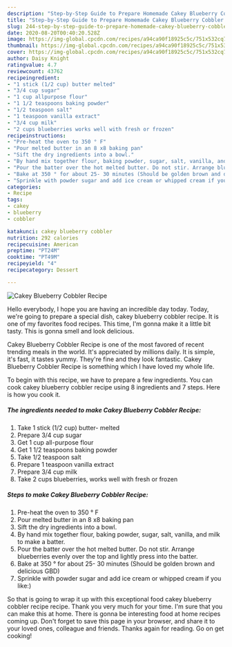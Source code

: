```yaml
---
description: "Step-by-Step Guide to Prepare Homemade Cakey Blueberry Cobbler Recipe"
title: "Step-by-Step Guide to Prepare Homemade Cakey Blueberry Cobbler Recipe"
slug: 244-step-by-step-guide-to-prepare-homemade-cakey-blueberry-cobbler-recipe
date: 2020-08-20T00:40:20.528Z
image: https://img-global.cpcdn.com/recipes/a94ca90f18925c5c/751x532cq70/cakey-blueberry-cobbler-recipe-recipe-main-photo.jpg
thumbnail: https://img-global.cpcdn.com/recipes/a94ca90f18925c5c/751x532cq70/cakey-blueberry-cobbler-recipe-recipe-main-photo.jpg
cover: https://img-global.cpcdn.com/recipes/a94ca90f18925c5c/751x532cq70/cakey-blueberry-cobbler-recipe-recipe-main-photo.jpg
author: Daisy Knight
ratingvalue: 4.7
reviewcount: 43762
recipeingredient:
- "1 stick (1/2 cup) butter melted"
- "3/4 cup sugar"
- "1 cup allpurpose flour"
- "1 1/2 teaspoons baking powder"
- "1/2 teaspoon salt"
- "1 teaspoon vanilla extract"
- "3/4 cup milk"
- "2 cups blueberries works well with fresh or frozen"
recipeinstructions:
- "Pre-heat the oven to 350 ° F"
- "Pour melted butter in an 8 x8 baking pan"
- "Sift the dry ingredients into a bowl."
- "By hand mix together flour, baking powder, sugar, salt, vanilla, and milk to make a batter."
- "Pour the batter over the hot melted butter. Do not stir. Arrange blueberries evenly over the top and lightly press into the batter."
- "Bake at 350 ° for about 25- 30 minutes (Should be golden brown and delicious GBD)"
- "Sprinkle with powder sugar and add ice cream or whipped cream if you like:)"
categories:
- Recipe
tags:
- cakey
- blueberry
- cobbler

katakunci: cakey blueberry cobbler 
nutrition: 292 calories
recipecuisine: American
preptime: "PT24M"
cooktime: "PT49M"
recipeyield: "4"
recipecategory: Dessert

---
```



![Cakey Blueberry Cobbler Recipe](https://img-global.cpcdn.com/recipes/a94ca90f18925c5c/751x532cq70/cakey-blueberry-cobbler-recipe-recipe-main-photo.jpg)

Hello everybody, I hope you are having an incredible day today. Today, we're going to prepare a special dish, cakey blueberry cobbler recipe. It is one of my favorites food recipes. This time, I'm gonna make it a little bit tasty. This is gonna smell and look delicious.



Cakey Blueberry Cobbler Recipe is one of the most favored of recent trending meals in the world. It's appreciated by millions daily. It is simple, it's fast, it tastes yummy. They're fine and they look fantastic. Cakey Blueberry Cobbler Recipe is something which I have loved my whole life.


To begin with this recipe, we have to prepare a few ingredients. You can cook cakey blueberry cobbler recipe using 8 ingredients and 7 steps. Here is how you cook it.

<!--inarticleads1-->

##### The ingredients needed to make Cakey Blueberry Cobbler Recipe:

1. Take 1 stick (1/2 cup) butter- melted
1. Prepare 3/4 cup sugar
1. Get 1 cup all-purpose flour
1. Get 1 1/2 teaspoons baking powder
1. Take 1/2 teaspoon salt
1. Prepare 1 teaspoon vanilla extract
1. Prepare 3/4 cup milk
1. Take 2 cups blueberries, works well with fresh or frozen




<!--inarticleads2-->

##### Steps to make Cakey Blueberry Cobbler Recipe:

1. Pre-heat the oven to 350 ° F
1. Pour melted butter in an 8 x8 baking pan
1. Sift the dry ingredients into a bowl.
1. By hand mix together flour, baking powder, sugar, salt, vanilla, and milk to make a batter.
1. Pour the batter over the hot melted butter. Do not stir. Arrange blueberries evenly over the top and lightly press into the batter.
1. Bake at 350 ° for about 25- 30 minutes (Should be golden brown and delicious GBD)
1. Sprinkle with powder sugar and add ice cream or whipped cream if you like:)




So that is going to wrap it up with this exceptional food cakey blueberry cobbler recipe recipe. Thank you very much for your time. I'm sure that you can make this at home. There is gonna be interesting food at home recipes coming up. Don't forget to save this page in your browser, and share it to your loved ones, colleague and friends. Thanks again for reading. Go on get cooking!
